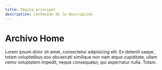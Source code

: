 ```yaml
---
title: Página principal
description: Contenido de la descripción
---
```

# Archivo Home

Lorem ipsum dolor sit amet, consectetur adipisicing elit. Ex deleniti saepe, totam voluptatibus eos obcaecati similique non nam atque cupiditate, ullam nemo voluptatem impedit, neque consequatur, qui aspernatur nulla. Totam.